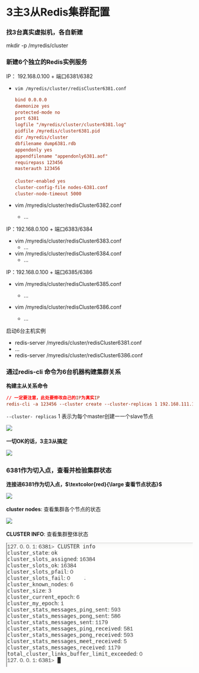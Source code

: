 # 3主3从Redis集群配置

### 找3台真实虚拟机，各自新建

mkdir -p /myredis/cluster

### 新建6个独立的Redis实例服务

IP： 192.168.0.100 + 端口6381/6382

- `vim /myredis/cluster/redisCluster6381.conf`
    ```conf
    bind 0.0.0.0
    daemonize yes
    protected-mode no
    port 6381
    logfile "/myredis/cluster/cluster6381.log"
    pidfile /myredis/cluster6381.pid
    dir /myredis/cluster
    dbfilename dump6381.rdb
    appendonly yes
    appendfilename "appendonly6381.aof"
    requirepass 123456
    masterauth 123456

    cluster-enabled yes
    cluster-config-file nodes-6381.conf
    cluster-node-timeout 5000
    ```

- vim /myredis/cluster/redisCluster6382.conf
    + ...

IP：192.168.0.100 + 端口6383/6384

- vim /myredis/cluster/redisCluster6383.conf
    + ...
- vim /myredis/cluster/redisCluster6384.conf
    + ...

IP：192.168.0.100 + 端口6385/6386

- vim /myredis/cluster/redisCluster6385.conf
    + ...

- vim /myredis/cluster/redisCluster6386.conf
    + ...

启动6台主机实例

- redis-server /myredis/cluster/redisCluster6381.conf
- ...
- redis-server /myredis/cluster/redisCluster6386.conf

### 通过redis-cli 命令为6台机器构建集群关系

**构建主从关系命令**

```conf
// 一定要注意，此处要修改自己的IP为真实IP
redis-cli -a 123456 --cluster create --cluster-replicas 1 192.168.111.175:6381 192.168.111.175:6382 192:168.111.172:6383 192.168.111.172:6384 192.168.111.174:6385 192.168.111.174:6386
```

`--cluster- replicas` 1 表示为每个master创建一一个slave节点

![](images/17.启动3主3从.jpg)

**一切OK的话，3主3从搞定**

![](images/18.3主3从.jpg)

### 6381作为切入点，查看并检验集群状态

**连接进6381作为切入点，$\textcolor{red}{\large 查看节点状态}$**

![](images/19.集群节点状态.jpg)

**cluster nodes**: 查看集群各个节点的状态

![](images/20.集群节点状态查看.jpg)

**CLUSTER INFO**: 查看集群整体状态

![](images/21.cluster_info.jpg)















